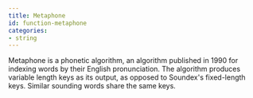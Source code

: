 ```yaml
---
title: Metaphone
id: function-metaphone
categories:
- string
---
```


Metaphone is a phonetic algorithm, an algorithm published in 1990 for indexing words by their English pronunciation. The algorithm produces variable length keys as its output, as opposed to Soundex's fixed-length keys. Similar sounding words share the same keys.
